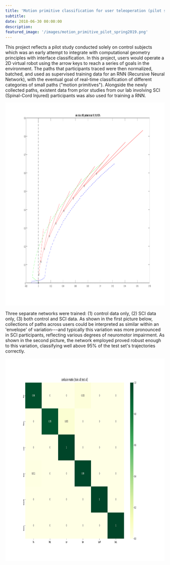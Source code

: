 ```yaml
---
title: 'Motion primitive classification for user teleoperation (pilot study)'
subtitle:
date: 2018-06-30 00:00:00
description:
featured_image: '/images/motion_primitive_pilot_spring2019.png'
---
```


This project reflects a pilot study conducted solely on control subjects which was an early attempt to integrate with computational geometry principles with interface classification. In this project, users would operate a 2D virtual robot using the arrow keys to reach a series of goals in the environment. The paths that participants traced were then normalized, batched, and used as supervised training data for an RNN (Recursive Neural Network), with the eventual goal of real-time classification of different categories of small paths ("motion primitives"). Alongside the newly collected paths, existent data from prior studies from our lab involving SCI (Spinal-Cord Injured) participants was also used for training a RNN. 

<img src="../images/fwr_bounding.png" height="640">

Three separate networks were trained: (1) control data only, (2) SCI data only, (3) both control and SCI data. As shown in the first picture below, collections of paths across users could be interpreted as similar within an 'envelope' of variation---and typically this variation was more pronounced in SCI participants, reflecting various degrees of neuromotor impairment. As shown in the second picture, the network employed proved robust enough to this variation, classifying well above 95% of the test set's trajectories correctly.

<img src="../images/groundtruth_rowwise_e75_all_all_THISONE.png" height="640">
